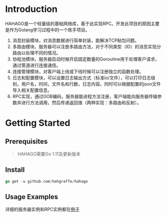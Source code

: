 <!--
 * @Author: haha_giraffe
 * @Date: 2020-01-30 17:09:09
 * @Description: file content
 -->

# Introduction

HAHAGO是一个轻量级的基础网络库，基于此实现RPC。开发此项目的原因主要是作为Golang学习过程中的一个练手项目。

1. 消息封装模块，对消息数据进行简单封装，能解决TCP粘包问题。
2. 多路由模块，服务器可以注册多路由方法，对于不同类型（ID）的消息实现分路由以处理不同的情况。
3. 协程池模块，服务器启动时候开启固定数量的Goroutine用于处理客户请求，通过管道进行连接通信。
4. 连接管理模块，对客户端上线或下线时候可以注册独立的函数处理。
5. 日志和配置模块，可以设置日志输出方式（标准io/文件），可以打印日志级别，用户名，时间，文件名和行数，日志内容。同时可以根据配置的json文件导入相关配置信息。
6. RPC实现，通过GOB编码，服务器能进程方法注册，客户端能向服务器传输参数并进行方法调用，然后传递返回值（两种实现：多路由和反射）。

# Getting Started

## Prerequisites

>HAHAGO需要Go 1.11及更新版本

## Install

```go
go get -u github.com/hahgraffe/hahago
```

## Usage Examples

详细的服务器实例和RPC实例都在[例子](https://github.com/hahgiraffe/hahago/tree/master/test)

